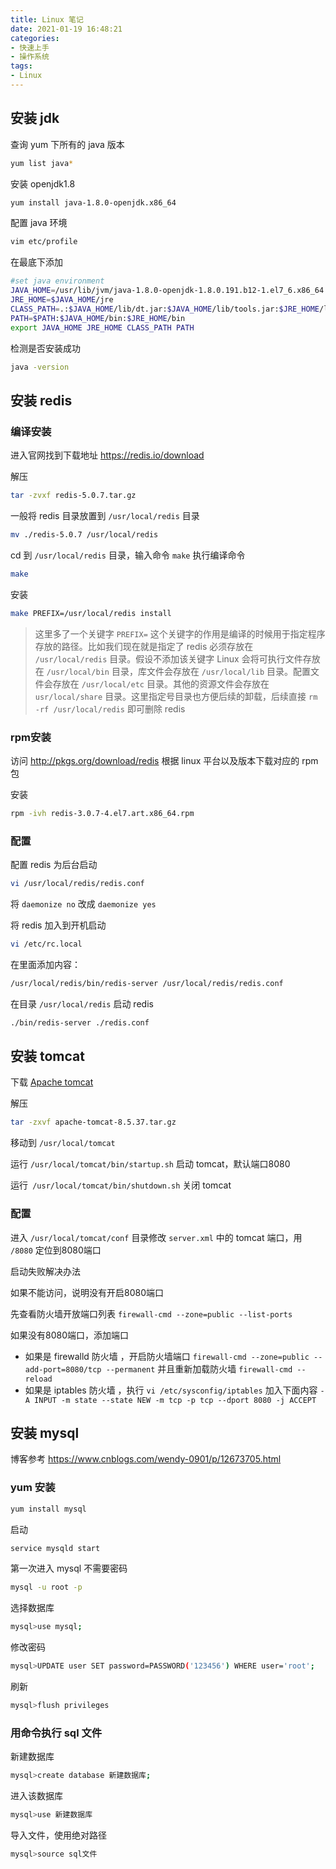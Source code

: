 ```yaml
---
title: Linux 笔记
date: 2021-01-19 16:48:21
categories:
- 快速上手
- 操作系统
tags:
- Linux
---
```


## 安装 jdk

查询 yum 下所有的 java 版本

```bash
yum list java*
```

安装 openjdk1.8

```bash
yum install java-1.8.0-openjdk.x86_64
```

配置 java 环境

```bash
vim etc/profile
```

在最底下添加

```bash
#set java environment
JAVA_HOME=/usr/lib/jvm/java-1.8.0-openjdk-1.8.0.191.b12-1.el7_6.x86_64
JRE_HOME=$JAVA_HOME/jre
CLASS_PATH=.:$JAVA_HOME/lib/dt.jar:$JAVA_HOME/lib/tools.jar:$JRE_HOME/lib
PATH=$PATH:$JAVA_HOME/bin:$JRE_HOME/bin
export JAVA_HOME JRE_HOME CLASS_PATH PATH
```

检测是否安装成功

```bash
java -version
```

## 安装 redis

### 编译安装

进入官网找到下载地址 https://redis.io/download

解压

```bash
tar -zvxf redis-5.0.7.tar.gz
```

一般将 redis 目录放置到 `/usr/local/redis` 目录

```bash
mv ./redis-5.0.7 /usr/local/redis
```

cd 到 `/usr/local/redis` 目录，输入命令 `make` 执行编译命令

```bash
make
```

安装

```bash
make PREFIX=/usr/local/redis install
```

> 这里多了一个关键字 `PREFIX=` 这个关键字的作用是编译的时候用于指定程序存放的路径。比如我们现在就是指定了 redis 必须存放在 `/usr/local/redis` 目录。假设不添加该关键字 Linux 会将可执行文件存放在 `/usr/local/bin` 目录，库文件会存放在 `/usr/local/lib` 目录。配置文件会存放在 `/usr/local/etc` 目录。其他的资源文件会存放在 `usr/local/share` 目录。这里指定号目录也方便后续的卸载，后续直接 `rm -rf /usr/local/redis` 即可删除 redis

### rpm安装

访问 http://pkgs.org/download/redis 根据 linux 平台以及版本下载对应的 rpm 包

安装

```bash
rpm -ivh redis-3.0.7-4.el7.art.x86_64.rpm
```

### 配置

配置 redis 为后台启动

```bash
vi /usr/local/redis/redis.conf
```

将 `daemonize no` 改成 `daemonize yes`

将 redis 加入到开机启动

```bash
vi /etc/rc.local
```

在里面添加内容：

```bash
/usr/local/redis/bin/redis-server /usr/local/redis/redis.conf
```

在目录 `/usr/local/redis` 启动 redis

```bash
./bin/redis-server ./redis.conf
```

## 安装 tomcat

下载 [Apache tomcat](https://tomcat.apache.org/download-80.cgi)

解压

```bash
tar -zxvf apache-tomcat-8.5.37.tar.gz  
```

移动到 `/usr/local/tomcat`

运行  `/usr/local/tomcat/bin/startup.sh`  启动 tomcat，默认端口8080

运行` /usr/local/tomcat/bin/shutdown.sh` 关闭 tomcat

### 配置

进入 `/usr/local/tomcat/conf` 目录修改 `server.xml` 中的 tomcat 端口，用 `/8080` 定位到8080端口

启动失败解决办法

如果不能访问，说明没有开启8080端口

先查看防火墙开放端口列表 `firewall-cmd --zone=public --list-ports`

如果没有8080端口，添加端口

-  如果是 firewalld 防火墙 ，开启防火墙端口 `firewall-cmd --zone=public --add-port=8080/tcp --permanent` 并且重新加载防火墙 `firewall-cmd --reload`
-  如果是 iptables 防火墙 ，执行 `vi /etc/sysconfig/iptables` 加入下面内容 `-A INPUT -m state --state NEW -m tcp -p tcp --dport 8080 -j ACCEPT`

## 安装 mysql

博客参考 https://www.cnblogs.com/wendy-0901/p/12673705.html

### yum 安装

```bash
yum install mysql
```

启动

```bash
service mysqld start
```

第一次进入 mysql 不需要密码

```bash
mysql -u root -p
```

选择数据库

```bash
mysql>use mysql;
```

修改密码

```bash
mysql>UPDATE user SET password=PASSWORD('123456') WHERE user='root';
```

刷新

```bash
mysql>flush privileges
```

### 用命令执行 sql 文件

新建数据库

```bash
mysql>create database 新建数据库;
```

进入该数据库

```bash
mysql>use 新建数据库
```

导入文件，使用绝对路径

```bash
mysql>source sql文件
```
